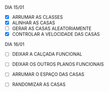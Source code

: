 DIA 15/01
- [x] ARRUMAR AS CLASSES 
- [x] ALINHAR AS CASAS
- [ ] GERAR AS CASAS ALEATORIAMENTE
- [x] CONTROLAR A VELOCIDADE DAS CASAS 

DIA 16/01
- [ ] DEIXAR A CALÇADA FUNCIONAL
- [ ] DEIXAR OS OUTROS PLANOS FUNCIONAIS
- [ ] ARRUMAR O ESPAÇO DAS CASAS
- [ ] RANDOMIZAR AS CASAS

